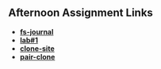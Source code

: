 ## Afternoon Assignment Links

* **[fs-journal](https://github.com/AustinPerry22/fs-journal)**
* **[lab#1](https://github.com/AustinPerry22/coolSiteLab)**
* **[clone-site](https://github.com/AustinPerry22/clonesite)**
* **[pair-clone](https://github.com/AustinPerry22/pairClone)**
